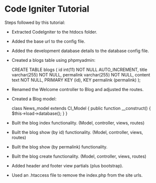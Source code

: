 # Code Igniter Tutorial

Steps followed by this tutorial:

* Extracted CodeIgniter to the htdocs folder.
* Added the base url to the config file.
* Added the development database details to the database config file.
* Created a blogs table using phpmyadmin:

    CREATE TABLE blogs (
      id int(11) NOT NULL AUTO_INCREMENT,
      title varchar(255) NOT NULL,
      permalink varchar(255) NOT NULL,
      content text NOT NULL,
      PRIMARY KEY (id),
      KEY permalink (permalink)
    );

* Renamed the Welcome controller to Blog and adjusted the routes.
* Created a Blog model:

    class News_model extends CI_Model {
        public function __construct()
        {
                $this->load->database();
        }
    }

* Built the blog index functionality. (Model, controller, views, routes)
* Built the blog show (by id) functionality. (Model, controller, views, routes)
* Built the blog show (by permalink) functionality.
* Built the blog create functionality. (Model, controller, views, routes)
* Added header and footer view partials (plus bootstrap).
* Used an .htaccess file to remove the index.php from the site urls.
